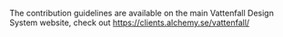 The contribution guidelines are available on the main Vattenfall Design System website, check out https://clients.alchemy.se/vattenfall/
